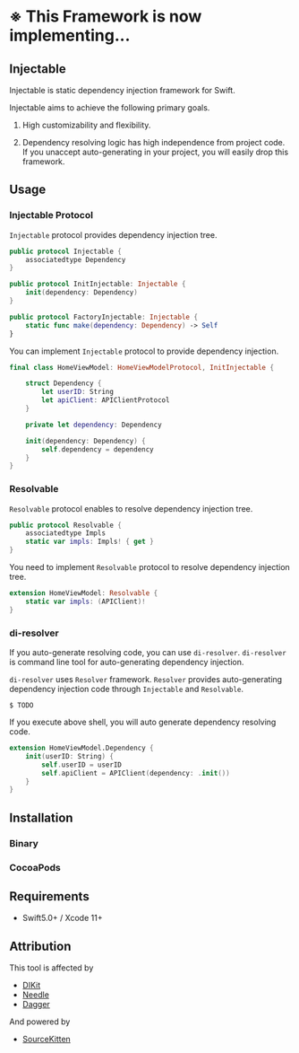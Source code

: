 # ※ This Framework is now implementing...

## Injectable

Injectable is static dependency injection framework for Swift.

Injectable aims to achieve the following primary goals.

1. High customizability and flexibility.

2. Dependency resolving logic has high independence from project code. If you unaccept auto-generating in your project, you will easily drop this framework.

## Usage

### Injectable Protocol

`Injectable` protocol provides dependency injection tree.

```Swift
public protocol Injectable {
    associatedtype Dependency
}

public protocol InitInjectable: Injectable {
    init(dependency: Dependency)
}

public protocol FactoryInjectable: Injectable {
    static func make(dependency: Dependency) -> Self
}
```

You can implement ```Injectable``` protocol to provide dependency injection.

```Swift
final class HomeViewModel: HomeViewModelProtocol, InitInjectable {

    struct Dependency {
        let userID: String
        let apiClient: APIClientProtocol
    }

    private let dependency: Dependency

    init(dependency: Dependency) {
        self.dependency = dependency
    }
}
```

### Resolvable

`Resolvable` protocol enables to resolve dependency injection tree.

```Swift
public protocol Resolvable {
    associatedtype Impls
    static var impls: Impls! { get }
}
```

You need to implement ```Resolvable``` protocol to resolve dependency injection tree.

```Swift
extension HomeViewModel: Resolvable {
    static var impls: (APIClient)!
}
```

### di-resolver

If you auto-generate resolving code, you can use `di-resolver`. `di-resolver` is command line tool for auto-generating dependency injection.

`di-resolver` uses `Resolver` framework. `Resolver` provides auto-generating dependency injection code through `Injectable` and `Resolvable`.

```Sh
$ TODO
```

If you execute above shell, you will auto generate dependency resolving code.

```Swift
extension HomeViewModel.Dependency {
    init(userID: String) {
        self.userID = userID
        self.apiClient = APIClient(dependency: .init())
    }
}
```

## Installation 

### Binary

### CocoaPods

## Requirements

* Swift5.0+ / Xcode 11+

## Attribution 

This tool is affected by 

* [DIKit](https://github.com/ishkawa/DIKit)
* [Needle](https://github.com/uber/needle)
* [Dagger](https://github.com/google/dagger)

And powered by

* [SourceKitten](https://github.com/jpsim/SourceKitten)
